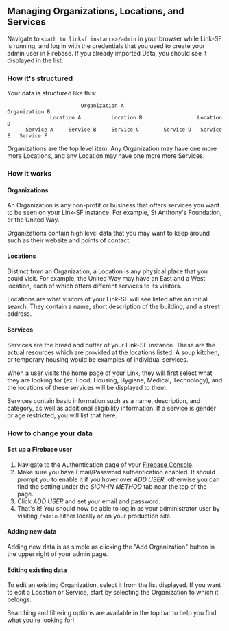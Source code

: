 ## Managing Organizations, Locations, and Services

Navigate to `<path to linksf instance>/admin` in your browser while Link-SF is running, and log in with the credentials that you used to create your admin user in Firebase. If you already imported Data, you should see it displayed in the list.

### How it's structured

Your data is structured like this:

```
                        Organization A                      Organization B
              Location A          Location B                  Location D
      Service A     Service B     Service C        Service D   Service E   Service F

```

Organizations are the top level item.  Any Organization may have one more more Locations, and any Location may have one more more Services.

### How it works

#### Organizations

An Organization is any non-profit or business that offers services you want to be seen on your Link-SF instance.  For example, St Anthony's Foundation, or the United Way.

Organizations contain high level data that you may want to keep around such as their website and points of contact.

#### Locations

Distinct from an Organization, a Location is any physical place that you could visit.  For example, the United Way may have an East and a West location, each of which offers different services to its visitors.

Locations are what visitors of your Link-SF will see listed after an initial search. They contain a name, short description of the building, and a street address.

#### Services

Services are the bread and butter of your Link-SF instance.  These are the actual resources which are provided at the locations listed.  A soup kitchen, or temporary housing would be examples of individual services.

When a user visits the home page of your Link, they will first select what they are looking for (ex. Food, Housing, Hygiene, Medical, Technology), and the locations of these services will be displayed to them.

Services contain basic information such as a name, description, and category, as well as additional eligibility information.  If a service is gender or age restricted, you will list that here.

### How to change your data

#### Set up a Firebase user

1. Navigate to the Authentication page of your [Firebase Console](https://firebase.google.com/console).
2. Make sure you have Email/Password authentication enabled.  It should prompt you to enable it if you hover over *ADD USER*, otherwise you can find the setting under the *SIGN-IN METHOD* tab near the top of the page.
3. Click *ADD USER* and set your email and password.
4. That's it!  You should now be able to log in as your administrator user by visiting `/admin` either locally or on your production site.

#### Adding new data

Adding new data is as simple as clicking the "Add Organization" button in the upper right of your admin page.

#### Editing existing data

To edit an existing Organization, select it from the list displayed.  If you want to edit a Location or Service, start by selecting the Organization to which it belongs.

Searching and filtering options are available in the top bar to help you find what you're looking for!
